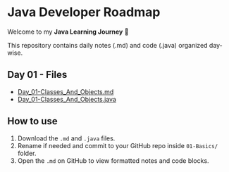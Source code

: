 # Java Developer Roadmap

Welcome to my **Java Learning Journey** 🚀

This repository contains daily notes (.md) and code (.java) organized day-wise.

## Day 01 - Files
- [Day_01-Classes_And_Objects.md](Day_01-Classes_And_Objects.md)
- [Day_01-Classes_And_Objects.java](Day_01-Classes_And_Objects.java)

## How to use
1. Download the `.md` and `.java` files.
2. Rename if needed and commit to your GitHub repo inside `01-Basics/` folder.
3. Open the `.md` on GitHub to view formatted notes and code blocks.
